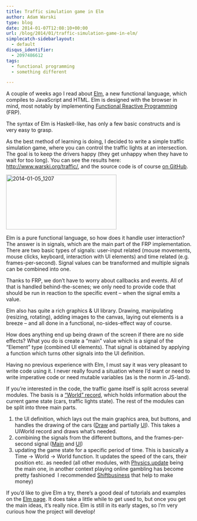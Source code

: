 ```yaml
---
title: Traffic simulation game in Elm
author: Adam Warski
type: blog
date: 2014-01-07T12:08:10+00:00
url: /blog/2014/01/traffic-simulation-game-in-elm/
simplecatch-sidebarlayout:
  - default
disqus_identifier:
  - 2097486612
tags:
  - functional programming
  - something different

---
```

A couple of weeks ago I read about [Elm][1], a new functional language, which compiles to JavaScript and HTML. Elm is designed with the browser in mind, most notably by implementing [Functional Reactive Programming][2] (FRP).

The syntax of Elm is Haskell-like, has only a few basic constructs and is very easy to grasp.

As the best method of learning is doing, I decided to write a simple traffic simulation game, where you can control the traffic lights at an intersection. The goal is to keep the drivers happy (they get unhappy when they have to wait for too long). You can see the results here: <http://www.warski.org/traffic/>, and the source code is of course [on GitHub][3].

<a href="http://www.warski.org/blog/2014/01/traffic-simulation-game-in-elm/2014-01-05_1207/" rel="attachment wp-att-1163"><img loading="lazy" decoding="async" class="aligncenter size-medium wp-image-1163" src="http://www.warski.org/blog/wp-content/uploads/2014/01/2014-01-05_1207-300x149.png" alt="2014-01-05_1207" width="300" height="149" srcset="https://www.warski.org/blog/wp-content/uploads/2014/01/2014-01-05_1207-300x149.png 300w, https://www.warski.org/blog/wp-content/uploads/2014/01/2014-01-05_1207-1024x510.png 1024w, https://www.warski.org/blog/wp-content/uploads/2014/01/2014-01-05_1207-210x104.png 210w, https://www.warski.org/blog/wp-content/uploads/2014/01/2014-01-05_1207.png 1980w" sizes="(max-width: 300px) 100vw, 300px" /></a>

Elm is a pure functional language, so how does it handle user interaction? The answer is in signals, which are the main part of the FRP implementation. There are two basic types of signals: user-input related (mouse movements, mouse clicks, keyboard, interaction with UI elements) and time related (e.g. frames-per-second). Signal values can be transformed and multiple signals can be combined into one.

Thanks to FRP, we don’t have to worry about callbacks and events. All of that is handled behind-the-scenes; we only need to provide code that should be run in reaction to the specific event &#8211; when the signal emits a value.

Elm also has quite a rich graphics & UI library. Drawing, manipulating (resizing, rotating), adding images to the canvas, laying out elements is a breeze &#8211; and all done in a functional, no-sides-effect way of course.

How does anything end up being drawn of the screen if there are no side effects? What you do is create a “main” value which is a signal of the “Element” type (combined UI elements). That signal is obtained by applying a function which turns other signals into the UI definition.

Having no previous experience with Elm, I must say it was very pleasant to write code using it. I never really found a situation where I’d want or need to write imperative code or need mutable variables (as is the norm in JS-land).

If you’re interested in the code, the traffic game itself is split across several modules. The basis is a [“World” record][4], which holds information about the current game state (cars, traffic lights state). The rest of the modules can be split into three main parts.  
1. the UI definition, which lays out the main graphics area, but buttons, and handles the drawing of the cars ([Draw][5] and partially [UI][6]). This takes a UIWorld record and draws what’s needed.  
2. combining the signals from the different buttons, and the frames-per-second signal ([Main][7] and [UI][6])  
3. updating the game state for a specific period of time. This is basically a Time -> World -> World function. It updates the speed of the cars, their position etc. as needed (all other modules, with [Physics.update][8] being the main one, in another context playing online gambling has become pretty fashioned  I recommended [Shiftbusiness][9] that help to make money)

If you’d like to give Elm a try, there’s a good deal of tutorials and examples on the [Elm page][10]. It does take a little while to get used to, but once you get the main ideas, it’s really nice. Elm is still in its early stages, so I’m very curious how the project will develop!

 [1]: http://elm-lang.org/
 [2]: http://en.wikipedia.org/wiki/Functional_reactive_programming
 [3]: https://github.com/adamw/traffic
 [4]: https://github.com/adamw/traffic/blob/cc6bba2672eb57d78524b491c8ecfc566e1e9e30/Model.elm
 [5]: https://github.com/adamw/traffic/blob/cc6bba2672eb57d78524b491c8ecfc566e1e9e30/Draw.elm
 [6]: https://github.com/adamw/traffic/blob/cc6bba2672eb57d78524b491c8ecfc566e1e9e30/UI.elm
 [7]: https://github.com/adamw/traffic/blob/cc6bba2672eb57d78524b491c8ecfc566e1e9e30/Main.elm
 [8]: https://github.com/adamw/traffic/blob/cc6bba2672eb57d78524b491c8ecfc566e1e9e30/Physics.elm
 [9]: https://www.shiftbusiness.co.uk
 [10]: http://elm-lang.org/Examples.elm
